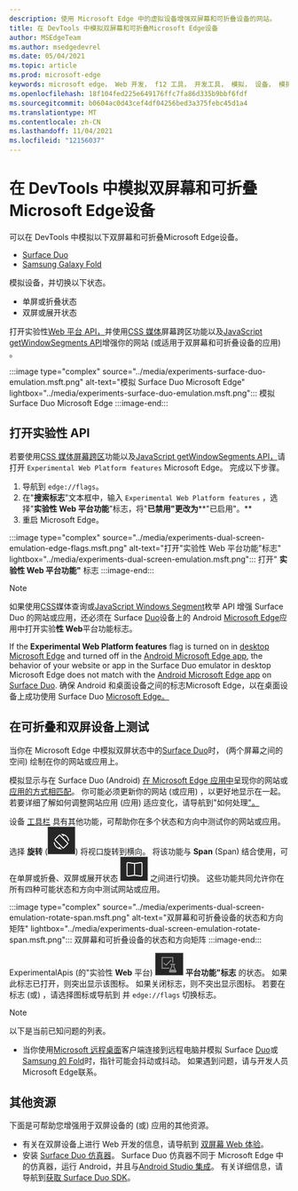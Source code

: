 ```yaml
---
description: 使用 Microsoft Edge 中的虚拟设备增强双屏幕和可折叠设备的网站。
title: 在 DevTools 中模拟双屏幕和可折叠Microsoft Edge设备
author: MSEdgeTeam
ms.author: msedgedevrel
ms.date: 05/04/2021
ms.topic: article
ms.prod: microsoft-edge
keywords: microsoft edge， Web 开发， f12 工具， 开发工具， 模拟， 设备， 模拟， 移动， 双屏， 可折叠， Surface Duo， Samsung 用户折叠
ms.openlocfilehash: 18f104fed225e649176ffc7fa86d335b9bbf6fdf
ms.sourcegitcommit: b0604ac0d43cef4df04256bed3a375febc45d1a4
ms.translationtype: MT
ms.contentlocale: zh-CN
ms.lasthandoff: 11/04/2021
ms.locfileid: "12156037"
---
```

# <a name="emulate-dual-screen-and-foldable-devices-in-microsoft-edge-devtools"></a>在 DevTools 中模拟双屏幕和可折叠Microsoft Edge设备

可以在 DevTools 中模拟以下双屏幕和可折叠Microsoft Edge设备。

*   [Surface Duo](https://www.microsoft.com/surface/devices/surface-duo)
*   [Samsung Galaxy Fold](https://www.samsung.com/global/galaxy/galaxy-fold)

模拟设备，并切换以下状态。

*   单屏或折叠状态
*   双屏或展开状态

打开实验性[Web 平台 API，](#turn-on-experimental-apis)并使用[CSS 媒体](/dual-screen/web/css-media-spanning)屏幕跨区功能以及[JavaScript getWindowSegments API](/dual-screen/web/javascript-getwindowsegments)增强你的网站 (或适用于双屏幕和可折叠设备的应用) 。

:::image type="complex" source="../media/experiments-surface-duo-emulation.msft.png" alt-text="模拟 Surface Duo Microsoft Edge" lightbox="../media/experiments-surface-duo-emulation.msft.png":::
   模拟 Surface Duo Microsoft Edge
:::image-end:::


<!-- ====================================================================== -->
## <a name="turn-on-experimental-apis"></a>打开实验性 API

若要使用[CSS 媒体屏幕跨区](/dual-screen/web/css-media-spanning)功能以及[JavaScript getWindowSegments API，](/dual-screen/web/javascript-getwindowsegments)请打开 `Experimental Web Platform features` Microsoft Edge。  完成以下步骤。

1.  导航到 `edge://flags`。
1.  在"**搜索标志**"文本框中，输入 `Experimental Web Platform features` ，选择"**实验性 Web 平台功能**"标志，将"**已禁用"更改为****"已启用"。**
1.  重启 Microsoft Edge。

:::image type="complex" source="../media/experiments-dual-screen-emulation-edge-flags.msft.png" alt-text="打开&quot;实验性 Web 平台功能&quot;标志" lightbox="../media/experiments-dual-screen-emulation.msft.png":::
   打开" **实验性 Web 平台功能"** 标志
:::image-end:::

> [!NOTE]
> 如果使用[CSS](/dual-screen/web/css-media-spanning)媒体查询或[JavaScript Windows Segment](/dual-screen/web/javascript-getwindowsegments)枚举 API 增强 Surface Duo 的网站或应用，还必须在 Surface [Duo](https://www.microsoft.com/surface/devices/surface-duo)设备上的 Android [Microsoft Edge](https://play.google.com/store/apps/details?id=com.microsoft.emmx)应用中打开实验**性 Web**平台[](https://www.microsoft.com/surface/devices/surface-duo)功能标志。
>
> If the **Experimental Web Platform features** flag is turned on in [desktop Microsoft Edge](https://www.microsoft.com/edge) and turned off in the [Android Microsoft Edge app](https://play.google.com/store/apps/details?id=com.microsoft.emmx), the behavior of your website or app in the Surface Duo emulator in desktop Microsoft Edge does not match with the [Android Microsoft Edge app](https://play.google.com/store/apps/details?id=com.microsoft.emmx) on [Surface Duo](https://www.microsoft.com/surface/devices/surface-duo).  确保 Android 和桌面设备之间的标志Microsoft Edge，以在桌面设备上成功使用 Surface Duo [Microsoft Edge。](https://www.microsoft.com/edge)


<!-- ====================================================================== -->
## <a name="test-on-foldable-and-dual-screen-devices"></a>在可折叠和双屏设备上测试

当你在 Microsoft Edge 中模拟双屏状态中的[Surface Duo](https://www.microsoft.com/surface/devices/surface-duo)时， (两个屏幕之间的空间) 绘制在你的网站或应用上。

模拟显示与在 Surface Duo (Android) [在 Microsoft Edge 应用中](https://play.google.com/store/apps/details?id=com.microsoft.emmx)呈现你的网站或[应用的方式相匹配](https://www.microsoft.com/surface/devices/surface-duo)。  你可能必须更新你的网站 (或应用) ，以更好地显示在一起。  若要详细了解如何调整网站应用 (应用) 适应变化，请导航到"如何处理["。](/dual-screen/introduction#how-to-work-with-the-seam)

设备 [工具栏](../device-mode/index.md#simulate-a-mobile-viewport) 具有其他功能，可帮助你在多个状态和方向中测试你的网站或应用。  选择 **旋转** (![ 旋转 ](../media/rotate-dark-icon.msft.png)) 将视口旋转到横向。 将该功能与 **Span** (Span) 结合使用，可在单屏或折叠、双屏或展开状态 ![ ](../media/span-dark-icon.msft.png) 之间进行切换。  这些功能共同允许你在所有四种可能状态和方向中测试网站或应用。

:::image type="complex" source="../media/experiments-dual-screen-emulation-rotate-span.msft.png" alt-text="双屏幕和可折叠设备的状态和方向矩阵" lightbox="../media/experiments-dual-screen-emulation-rotate-span.msft.png":::
   双屏幕和可折叠设备的状态和方向矩阵
:::image-end:::

ExperimentalApis (的"实验性 **Web** 平台) ![ 功能"图标显示"实验性 Web ](../media/experimental-apis-dark-icon.msft.png) **平台功能"标志** 的状态。  如果此标志已打开，则突出显示该图标。  如果关闭标志，则不突出显示图标。  若要在标志 (或) ，请选择图标或导航到 并 `edge://flags` 切换标志。

> [!NOTE]
> 以下是当前已知问题的列表。
>
> *   当你使用[Microsoft 远程桌面](/windows-server/remote/remote-desktop-services/clients/remote-desktop-clients)客户端连接到远程电脑并模拟 Surface [Duo](https://www.microsoft.com/surface/devices/surface-duo)或[Samsung 的 Fold](https://www.samsung.com/global/galaxy/galaxy-fold)时，指针可能会抖动或抖动。  如果遇到问题，请与开发人员Microsoft Edge联系。


<!-- ====================================================================== -->
## <a name="additional-resources"></a>其他资源

下面是可帮助您增强用于双屏设备的 (或) 应用的其他资源。

*   有关在双屏设备上进行 Web 开发的信息，请导航到 [双屏幕 Web 体验](/dual-screen/web/index)。
*   安装 [Surface Duo 仿真器](/dual-screen/android/use-emulator)。  Surface Duo 仿真器不同于 Microsoft Edge 中的仿真器，运行 Android，并且与[Android Studio 集成](https://developer.android.com/studio/)。  有关详细信息，请导航到[获取 Surface Duo SDK](/dual-screen/android/get-duo-sdk)。
